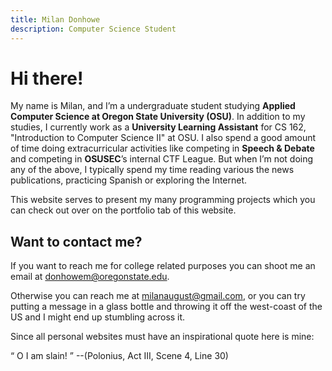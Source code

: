 ```yaml
---
title: Milan Donhowe
description: Computer Science Student 
---
```



# Hi there!

My name is Milan, and I’m a undergraduate student studying **Applied Computer Science at Oregon State University (OSU)**.  In addition to my studies, I currently work as a **University Learning Assistant** for CS 162, "Introduction to Computer Science II" at OSU. I also spend a good amount of time doing extracurricular activities like competing in **Speech & Debate** and competing in **OSUSEC**’s internal CTF League.  But when I’m not doing any of the above, I typically spend my time reading various the news publications, practicing Spanish or exploring the Internet.


This website serves to present my many programming projects which you can check out over on the portfolio tab of this website.


## Want to contact me?

If you want to reach me for college related purposes you can shoot me an email at [donhowem@oregonstate.edu](mailto:donhowem@oregonstate.edu).

Otherwise you can reach me at [milanaugust@gmail.com](mailto:milanaugust@gmail.com), or you can try putting a message in a glass bottle and throwing it off the west-coast of the US and I might end up stumbling across it.


Since all personal websites must have an inspirational quote here is mine: 

<q> O I am slain! </q> --(Polonius, Act III, Scene 4, Line 30) 
